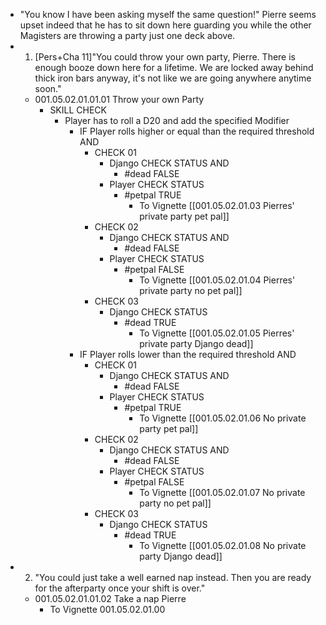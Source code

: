 - "You know I have been asking myself the same question!" Pierre seems upset indeed that he has to sit down here guarding you while the other Magisters are throwing a party just one deck above.
- 1. [Pers+Cha 11]"You could throw your own party, Pierre. There is enough booze down here for a lifetime. We are locked away behind thick iron bars anyway, it's not like we are going anywhere anytime soon."
	- 001.05.02.01.01.01 Throw your own Party
		- SKILL CHECK
			- Player has to roll a D20 and add the specified Modifier
				- IF Player rolls higher or equal than the required threshold AND
					- CHECK 01
						- Django CHECK STATUS AND
							- #dead FALSE
						- Player CHECK STATUS
							- #petpal TRUE
								- To Vignette [[001.05.02.01.03 Pierres' private party pet pal]]
					- CHECK 02
						- Django CHECK STATUS AND
							- #dead FALSE
						- Player CHECK STATUS
							- #petpal FALSE
								- To Vignette [[001.05.02.01.04 Pierres' private party no pet pal]]
					- CHECK 03
						- Django CHECK STATUS
							- #dead TRUE
								- To Vignette [[001.05.02.01.05 Pierres' private party Django dead]]
				- IF Player rolls lower than the required threshold AND
					- CHECK 01
						- Django CHECK STATUS AND
							- #dead FALSE
						- Player CHECK STATUS
							- #petpal TRUE
								- To Vignette [[001.05.02.01.06 No private party pet pal]]
					- CHECK 02
						- Django CHECK STATUS AND
							- #dead FALSE
						- Player CHECK STATUS
							- #petpal FALSE
								- To Vignette [[001.05.02.01.07 No private party no pet pal]]
					- CHECK 03
						- Django CHECK STATUS
							- #dead TRUE
								- To Vignette [[001.05.02.01.08 No private party Django dead]]
- 2. "You could just take a well earned nap instead. Then you are ready for the afterparty once your shift is over."
	- 001.05.02.01.01.02 Take a nap Pierre
		- To Vignette 001.05.02.01.00